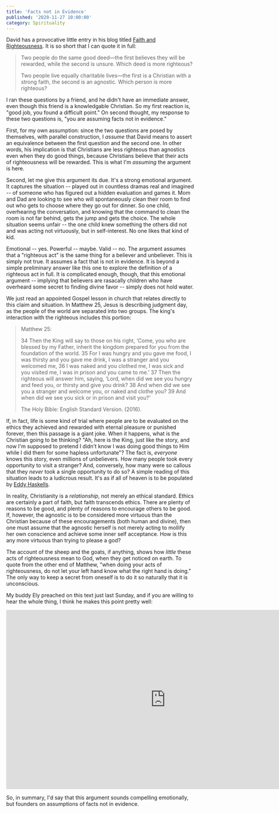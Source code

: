 ```yaml
---
title: 'Facts not in Evidence'
published: '2020-11-27 10:00:00'
category: Spirituality
---
```


David has a provocative little entry in his blog titled [Faith and Righteousness](http://goodlifeodyssey.com/faith-and-righteousness).  It is so short that I can quote it in full:

> Two people do the same good deed—the first believes they will be rewarded, while the second is unsure. Which deed is more righteous?
> 
> Two people live equally charitable lives—the first is a Christian with a strong faith, the second is an agnostic. Which person is more righteous?

I ran these questions by a friend, and he didn't have an immediate answer, even though this friend is a knowledgable Christian.  So my first reaction is, "good job, you found a difficult point."  On second thought, my response to these two questions is, "you are assuming facts not in evidence."

First, for my own assumption:  since the two questions are posed by themselves, with parallel construction, I _assume_ that David means to assert an equivalence between the first question and the second one.  In other words, his implication is that Christians are less righteous than agnostics even when they do good things, because Christians believe that their acts of righteousness will be rewarded.  This is what I'm _assuming_ the argument is here.

Second, let me give this argument its due.  It's a strong emotional argument.  It captures the situation -- played out in countless dramas real and imagined -- of someone who has figured out a hidden evaluation and games it.  Mom and Dad are looking to see who will spontaneously clean their room to find out who gets to choose where they go out for dinner.  So one child, overhearing the conversation, and knowing that the command to clean the room is not far behind, gets the jump and gets the choice.  The whole situation seems unfair -- the one child knew something the others did not and was acting not virtuously, but in self-interest.  No one likes that kind of kid.

Emotional -- yes.  Powerful -- maybe. Valid -- no.  The argument assumes that a "righteous act" is the same thing for a believer and unbeliever.  This is simply not true.  It assumes a fact that is not in evidence.  It is beyond a simple preliminary answer like this one to explore the definition of a righteous act in full.  It is complicated enough, though, that this emotional argument -- implying that believers are rasacally children who have overheard some secret to finding divine favor -- simply does not hold water.

We just read an appointed Gospel lesson in church that relates directly to this claim and situation.  In Matthew 25, Jesus is describing judgment day, as the people of the world are separated into two groups.  The king's interaction with the righteous includes this portion:

> Matthew 25:
> 
> 34 Then the King will say to those on his right, ‘Come, you who are blessed by my Father, inherit the kingdom prepared for you from the foundation of the world. 35 For I was hungry and you gave me food, I was thirsty and you gave me drink, I was a stranger and you welcomed me, 36 I was naked and you clothed me, I was sick and you visited me, I was in prison and you came to me.’ 37 Then the righteous will answer him, saying, ‘Lord, when did we see you hungry and feed you, or thirsty and give you drink? 38 And when did we see you a stranger and welcome you, or naked and clothe you? 39 And when did we see you sick or in prison and visit you?’
> 
> The Holy Bible: English Standard Version. (2016).

If, in fact, life is some kind of trial where people are to be evaluated on the ethics they achieved and rewarded with eternal pleasure or punished forever, then this passage is a giant joke.  When it happens, what is the Christian going to be thinking?  "Ah, here is the King, just like the story, and now I'm supposed to pretend I didn't know I was doing good things to Him while I did them for some hapless unfortunate"?  The fact is, _everyone_ knows this story, even millions of unbelievers.  How many people took every opportunity to visit a stranger?  And, conversely, how many were so callous that they _never_ took a single opportunity to do so?  A simple reading of this situation leads to a ludicrous result.  It's as if all of heaven is to be populated by [Eddy Haskells](https://en.wikipedia.org/wiki/Eddie_Haskell).

In reality, Christianity is a _relationship_, not merely an ethical standard.  Ethics are certainly a part of faith, but faith transcends ethics.  There are plenty of reasons to be good, and plenty of reasons to encourage others to be good.  If, however, the agnostic is to be considered more virtuous than the Christian because of these encouragements (both human and divine), then one must assume that the agnostic herself is not merely acting to mollify her own conscience and achieve some inner self acceptance.  How is this any more virtuous than trying to please a god?

The account of the sheep and the goats, if anything, shows how _little_ these acts of righteousness mean to God, when they get noticed on earth.  To quote from the other end of Matthew, "when doing your acts of righteousness, do not let your left hand know what the right hand is doing."  The only way to keep a secret from oneself is to do it so naturally that it is unconscious.

My buddy Ely preached on this text just last Sunday, and if you are willing to hear the whole thing, I think he makes this point pretty well:

<iframe width="853" height="480" src="https://www.youtube.com/embed/CzQvvFr1qo8" frameborder="0" allow="accelerometer; autoplay; clipboard-write; encrypted-media; gyroscope; picture-in-picture" allowfullscreen></iframe>

So, in summary, I'd say that this argument sounds compelling emotionally, but founders on assumptions of facts not in evidence.




